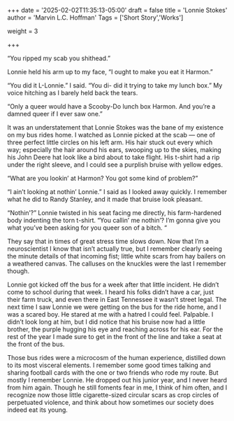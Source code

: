 +++
date = '2025-02-02T11:35:13-05:00'
draft = false
title = 'Lonnie Stokes'
author = 'Marvin L.C. Hoffman'
Tags = ['Short Story','Works']

weight = 3

+++

“You ripped my scab you shithead.”

Lonnie held his arm up to my face, “I ought to make you eat it Harmon.”

“You did it L-Lonnie.” I said. “You di- did it trying to take my lunch box.” My voice hitching as I barely held back the tears.

“Only a queer would have a Scooby-Do lunch box Harmon. And you’re a damned queer if I ever saw one.”

It was an understatement that Lonnie Stokes was the bane of my existence on my bus rides home. I watched as Lonnie picked at the scab — one of three perfect little circles on his left arm. His hair stuck out every which way; especially the hair around his ears, swooping up to the skies, making his John Deere hat look like a bird about to take flight. His t-shirt had a rip under the right sleeve, and I could see a purplish bruise with yellow edges.

“What are you lookin’ at Harmon? You got some kind of problem?”

“I ain’t looking at nothin’ Lonnie.” I said as I looked away quickly. I remember what he did to Randy Stanley, and it made that bruise look pleasant.

“Nothin’?” Lonnie twisted in his seat facing me directly, his farm-hardened body indenting the torn t-shirt. “You callin’ me nothin’? I’m gonna give you what you’ve been asking for you queer son of a bitch. “

They say that in times of great stress time slows down. Now that I’m a neuroscientist I know that isn’t actually true, but I remember clearly seeing the minute details of that incoming fist; little white scars from hay bailers on a weathered canvas. The calluses on the knuckles were the last I remember though.

Lonnie got kicked off the bus for a week after that little incident. He didn’t come to school during that week. I heard his folks didn’t have a car, just their farm truck, and even there in East Tennessee it wasn’t street legal. The next time I saw Lonnie we were getting on the bus for the ride home, and I was a scared boy. He stared at me with a hatred I could feel. Palpable. I didn’t look long at him, but I did notice that his bruise now had a little brother, the purple hugging his eye and reaching across for his ear. For the rest of the year I made sure to get in the front of the line and take a seat at the front of the bus.

Those bus rides were a microcosm of the human experience, distilled down to its most visceral elements. I remember some good times talking and sharing football cards with the one or two friends who rode my route. But mostly I remember Lonnie. He dropped out his junior year, and I never heard from him again. Though he still foments fear in me, I think of him often, and I recognize now those little cigarette-sized circular scars as crop circles of perpetuated violence, and think about how sometimes our society does indeed eat its young.
